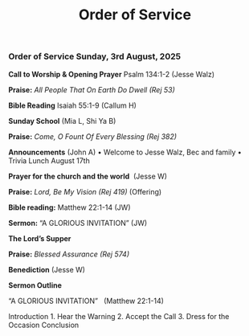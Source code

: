 ﻿---
layout: oos
title: Order of Service
---
### Order of Service Sunday, 3rd August, 2025 

**Call to Worship & Opening Prayer** Psalm 134:1-2 (Jesse Walz)

**Praise:** *All People That On Earth Do Dwell (Rej 53)*

**Bible Reading** Isaiah 55:1-9 (Callum H)

**Sunday School** (Mia L, Shi Ya B)

**Praise:** *Come, O Fount Of Every Blessing (Rej 382)*

**Announcements** (John A) 
    • Welcome to Jesse Walz, Bec and family
    • Trivia Lunch August 17th

**Prayer for the church and the world**   (Jesse W)

**Praise:** *Lord, Be My Vision (Rej 419)* (Offering)

**Bible reading:** Matthew 22:1-14 (JW)

**Sermon:** “A GLORIOUS INVITATION” (JW)

**The Lord’s Supper**

**Praise:** *Blessed Assurance (Rej 574)*

**Benediction**  (Jesse W)


**Sermon Outline**

“A GLORIOUS INVITATION”   (Matthew 22:1-14)

Introduction
    1. Hear the Warning
    2. Accept the Call
    3. Dress for the Occasion
Conclusion
